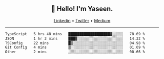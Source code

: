 <h2 align="center">👋 Hello! I'm Yaseen.</h2>
<p align="center">
  <a href="https://www.linkedin.com/in/yaseenkc/">Linkedin</a> •
  <a href="https://twitter.com/yaseeenkc">Twitter</a> •
  <a href="https://medium.com/@yaseen-kc">Medium</a>
</p>


<!--- 🔭 I’m currently working at []() as an  -->
<!--- - 💬 Ask me about **Javascript, React and Git** -->
<!--- - 📫 How to reach me: [@kc.yaseen](https://instagram.com/kc.yaseen) on Instagram -->
<!--- - ⚡ Fun fact: Big Fan of the :zap: emoji -->

-------

<!--START_SECTION:waka-->

```txt
TypeScript   5 hrs 48 mins   ███████████████████▓░░░░░   78.69 %
JSON         1 hr 3 mins     ███▓░░░░░░░░░░░░░░░░░░░░░   14.32 %
TSConfig     22 mins         █▒░░░░░░░░░░░░░░░░░░░░░░░   04.98 %
Git Config   4 mins          ▒░░░░░░░░░░░░░░░░░░░░░░░░   01.09 %
Other        2 mins          ░░░░░░░░░░░░░░░░░░░░░░░░░   00.66 %
```

<!--END_SECTION:waka-->
